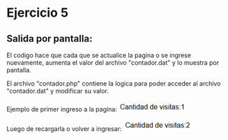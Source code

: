 # Ejercicio 5

## Salida por pantalla:
El codigo hace que cada que se actualice la pagina o se ingrese nuevamente, aumenta el valor del archivo "contador.dat" y lo muestra por pantalla.

El archivo "contador.php" contiene la logica para poder acceder al archivo "contador.dat" y modificar su valor.

Ejemplo de primer ingreso a la pagina:
![alt text](ej5-1.png)

Luego de recargarla o volver a ingresar:
![alt text](ej5-2.png)

